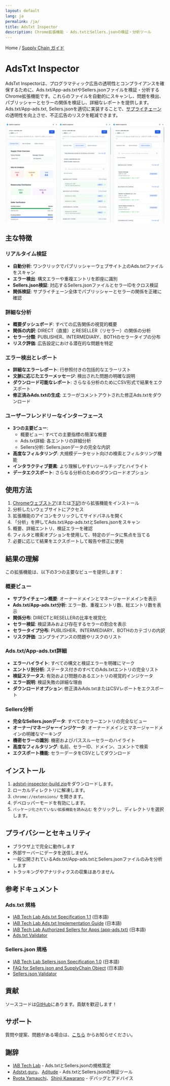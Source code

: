 ```yaml
---
layout: default
lang: ja
permalink: /ja/
title: AdsTxt Inspector
description: Chrome拡張機能 - Ads.txtとSellers.jsonの検証・分析ツール
---
```


Home / [Supply Chain ガイド](./schain-guide)

# AdsTxt Inspector

AdsTxt Inspectorは、プログラマティック広告の透明性とコンプライアンスを確保するために、Ads.txt/App-ads.txtやSellers.jsonファイルを検証・分析するChrome拡張機能です。これらのファイルを自動的にスキャンし、問題を検出、パブリッシャーとセラーの関係を検証し、詳細なレポートを提供します。Ads.txt/App-ads.txt, Sellers.jsonを適切に実装することで、[サプライチェーン](./schain-guide)の透明性を向上させ、不正広告のリスクを軽減できます。

![AdsTxt Inspector](../images/adstxt-inspector-ja.png)

## 主な特徴

### リアルタイム検証

- **自動分析**: ワンクリックでパブリッシャーウェブサイト上のAds.txtファイルをスキャン
- **エラー検出**: 構文エラーや重複エントリを即座に識別
- **Sellers.json検証**: 対応するSellers.jsonファイルとセラーIDをクロス検証
- **関係検証**: サプライチェーン全体でパブリッシャーとセラーの関係を正確に確認

### 詳細な分析

- **概要ダッシュボード**: すべての広告関係の視覚的概要
- **関係の内訳**: DIRECT（直接）とRESELLER（リセラー）の関係の分析
- **セラー分類**: PUBLISHER、INTERMEDIARY、BOTHのセラータイプの分布
- **リスク評価**: 広告設定における潜在的な問題を特定

### エラー検出とレポート

- **詳細なエラーレポート**: 行参照付きの包括的なエラーリスト
- **文脈に応じたエラーメッセージ**: 検出された問題の明確な説明
- **ダウンロード可能なレポート**: さらなる分析のためにCSV形式で結果をエクスポート
- **修正済みAds.txtの生成**: エラーがコメントアウトされた修正Ads.txtをダウンロード

### ユーザーフレンドリーなインターフェース

- **3つの主要ビュー**:
  - 概要ビュー: すべての主要指標の簡潔な概要
  - Ads.txt詳細: 各エントリの詳細分析
  - Sellers分析: Sellers.jsonデータの完全な内訳
- **高度なフィルタリング**: 大規模データセット向けの検索とフィルタリング機能
- **インタラクティブ要素**: より理解しやすいツールチップとハイライト
- **データエクスポート**: さらなる分析のためのダウンロードオプション

## 使用方法

1. [Chromeウェブストア](https://chrome.google.com/webstore/detail/bgojlbkldapcmiimeafldjghcnbgcjha)(または[下記](#インストール))から拡張機能をインストール
2. 分析したいウェブサイトにアクセス
3. 拡張機能のアイコンをクリックしてサイドパネルを開く
4. 「分析」を押してAds.txt/App-ads.txtとSellers.jsonをスキャン
5. 概要、詳細エントリ、検証エラーを確認
6. フィルタと検索オプションを使用して、特定のデータに焦点を当てる
7. 必要に応じて結果をエクスポートして報告や修正に使用

## 結果の理解

この拡張機能は、以下の3つの主要なビューを提供します：

### 概要ビュー

- **サプライチェーン概要**: オーナードメインとマネージャードメインを表示
- **Ads.txt/App-ads.txt分析**: エラー数、重複エントリ数、総エントリ数を表示
- **関係分布**: DIRECTとRESELLERの比率を視覚化
- **セラー検証**: 検証済みおよび存在するセラーの割合を表示
- **セラータイプ分布**: PUBLISHER、INTERMEDIARY、BOTHのカテゴリの内訳
- **リスク評価**: コンプライアンスの問題やリスクのリスト

### Ads.txt/App-ads.txt詳細

- **エラーハイライト**: すべての構文と検証エラーを明確にマーク
- **エントリ別分析**: ステータス付きのすべてのAds.txtエントリの完全リスト
- **検証ステータス**: 有効および問題のあるエントリの視覚的インジケータ
- **エラー説明**: 検証失敗の詳細な理由
- **ダウンロードオプション**: 修正済みAds.txtまたはCSVレポートをエクスポート

### Sellers分析

- **完全なSellers.jsonデータ**: すべてのセラーエントリの完全なビュー
- **オーナー/マネージャーインジケータ**: オーナードメインとマネージャードメインの明確なマーキング
- **機密セラーの識別**: 機密およびパススルーセラーのハイライト
- **高度なフィルタリング**: 名前、セラーID、ドメイン、コメントで検索
- **エクスポート機能**: セラーデータをCSVとしてダウンロード

## インストール <a id="インストール"></a>

1. [adstxt-inspector-build.zip](https://github.com/miyaichi/adstxt-Inspector/releases/tag/latest-build)をダウンロードします。
2. ローカルディレクトリに解凍します。
3. `chrome://extensions/` を開きます。
4. デベロッパーモードを有効にします。
5. `パッケージ化されていない拡張機能を読み込む` をクリックし、ディレクトリを選択します。

## プライバシーとセキュリティ

- ブラウザ上で完全に動作します
- 外部サーバーにデータを送信しません
- 一般公開されているAds.txt/App-ads.txtとSellers.jsonファイルのみを分析します
- トラッキングやアナリティクスの収集はありません

## 参考ドキュメント

### Ads.txt 規格

- [IAB Tech Lab Ads.txt Specification 1.1](https://www.pier1.co.jp/wp-content/uploads/2024/02/Ads.txt-1.1-ja.pdf) (日本語)
- [IAB Tech Lab Ads.txt Implementation Guide](https://www.pier1.co.jp/wp-content/uploads/2024/02/Ads.txt-1.1-Implementation-Guide-ja.pdf) (日本語)
- [IAB Tech Lab Authorized Sellers for Apps (app-ads.txt)](https://www.pier1.co.jp/wp-content/uploads/2024/02/app-ads.txt-v1.0-final-ja.pdf) (日本語)
- [Ads.txt Validator](https://adstxt.guru/validator/)

### Sellers.json 規格

- [IAB Tech Lab Sellers.json Specification 1.0](https://www.pier1.co.jp/wp-content/uploads/2024/02/Sellers.json_Final-ja.pdf) (日本語)
- [FAQ for Sellers.json and SupplyChain Object](https://www.pier1.co.jp/wp-content/uploads/2024/02/FAQ-for-sellers.json_supplychain-objec-ja.pdf) (日本語)
- [Sellers.json Validator](https://www.aditude.com/tools/sellers-json-validator)

## 貢献

ソースコードは[GitHub](https://github.com/miyaichi/adstxt-Inspector)にあります。貢献を歓迎します！

## サポート

質問や提案、問題がある場合は、[こちら](https://github.com/miyaichi/adstxt-Inspector/issues) からお知らせください。

## 謝辞

- [IAB Tech Lab](https://iabtechlab.com/) - Ads.txtとSellers.jsonの規格策定
- [Adstxt.guru](https://adstxt.guru/)、[Aditude](https://www.aditude.com/) - Ads.txtとSellers.jsonの検証ツール
- [Ryota Yamauchi](https://www.facebook.com/ryotayamauchiwj)、[Shinji Kawarano](https://www.facebook.com/kawarano) - デバッグとアドバイス